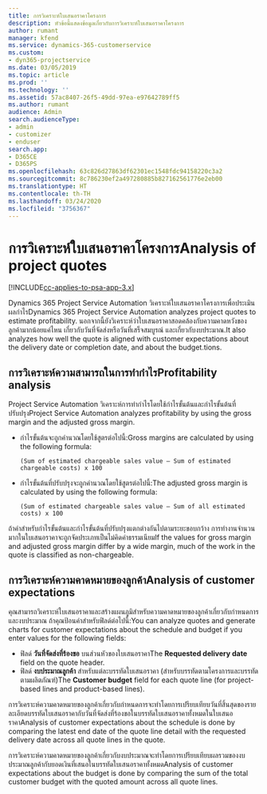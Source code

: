 ```yaml
---
title: การวิเคราะห์ใบเสนอราคาโครงการ
description: หัวข้อนี้แสดงข้อมูลเกี่ยวกับการวิเคราะห์ใบเสนอราคาโครงการ
author: rumant
manager: kfend
ms.service: dynamics-365-customerservice
ms.custom:
- dyn365-projectservice
ms.date: 03/05/2019
ms.topic: article
ms.prod: ''
ms.technology: ''
ms.assetid: 57ac8407-26f5-49dd-97ea-e97642789ff5
ms.author: rumant
audience: Admin
search.audienceType:
- admin
- customizer
- enduser
search.app:
- D365CE
- D365PS
ms.openlocfilehash: 63c826d27863df62301ec1548fdc94158220c3a2
ms.sourcegitcommit: 8c786230ef2a497280885b827162561776e2eb00
ms.translationtype: HT
ms.contentlocale: th-TH
ms.lasthandoff: 03/24/2020
ms.locfileid: "3756367"
---
```

# <a name="analysis-of-project-quotes"></a><span data-ttu-id="7705b-103">การวิเคราะห์ใบเสนอราคาโครงการ</span><span class="sxs-lookup"><span data-stu-id="7705b-103">Analysis of project quotes</span></span>

[!INCLUDE[cc-applies-to-psa-app-3.x](../includes/cc-applies-to-psa-app-3x.md)]

<span data-ttu-id="7705b-104">Dynamics 365 Project Service Automation วิเคราะห์ใบเสนอราคาโครงการเพื่อประเมินผลกำไร</span><span class="sxs-lookup"><span data-stu-id="7705b-104">Dynamics 365 Project Service Automation analyzes project quotes to estimate profitability.</span></span> <span data-ttu-id="7705b-105">นอกจากนี้ยังวิเคราะห์ว่าใบเสนอราคาสอดคล้องกับความคาดหวังของลูกค้ามากน้อยแค่ไหน เกี่ยวกับวันที่จัดส่งหรือวันที่เสร็จสมบูรณ์ และเกี่ยวกับงบประมาณ.</span><span class="sxs-lookup"><span data-stu-id="7705b-105">It also analyzes how well the quote is aligned with customer expectations about the delivery date or completion date, and about the budget.tions.</span></span>

## <a name="profitability-analysis"></a><span data-ttu-id="7705b-106">การวิเคราะห์ความสามารถในการทำกำไร</span><span class="sxs-lookup"><span data-stu-id="7705b-106">Profitability analysis</span></span>

<span data-ttu-id="7705b-107">Project Service Automation วิเคราะห์การทำกำไรโดยใช้กำไรขั้นต้นและกำไรขั้นต้นที่ปรับปรุง</span><span class="sxs-lookup"><span data-stu-id="7705b-107">Project Service Automation analyzes profitability by using the gross margin and the adjusted gross margin.</span></span>

- <span data-ttu-id="7705b-108">กำไรขั้นต้นจะถูกคำนวณโดยใช้สูตรต่อไปนี้:</span><span class="sxs-lookup"><span data-stu-id="7705b-108">Gross margins are calculated by using the following formula:</span></span>

  `
    (Sum of estimated chargeable sales value – Sum of estimated chargeable costs) x 100
  `
- <span data-ttu-id="7705b-109">กำไรขั้นต้นที่ปรับปรุงจะถูกคำนวณโดยใช้สูตรต่อไปนี้:</span><span class="sxs-lookup"><span data-stu-id="7705b-109">The adjusted gross margin is calculated by using the following formula:</span></span>

  `
    (Sum of estimated chargeable sales value – Sum of all estimated costs) x 100
  `

<span data-ttu-id="7705b-110">ถ้าค่าสำหรับกำไรขั้นต้นและกำไรขั้นต้นที่ปรับปรุงแตกต่างกันไปตามระยะขอบกว้าง การทำงานจำนวนมากในใบเสนอราคาจะถูกจัดประเภทเป็นไม่คิดค่าธรรมเนียม</span><span class="sxs-lookup"><span data-stu-id="7705b-110">If the values for gross margin and adjusted gross margin differ by a wide margin, much of the work in the quote is classified as non-chargeable.</span></span>

## <a name="analysis-of-customer-expectations"></a><span data-ttu-id="7705b-111">การวิเคราะห์ความคาดหมายของลูกค้า</span><span class="sxs-lookup"><span data-stu-id="7705b-111">Analysis of customer expectations</span></span>

<span data-ttu-id="7705b-112">คุณสามารถวิเคราะห์ใบเสนอราคาและสร้างแผนภูมิสำหรับความคาดหมายของลูกค้าเกี่ยวกับกำหนดการและงบประมาณ ถ้าคุณป้อนค่าสำหรับฟิลด์ต่อไปนี้:</span><span class="sxs-lookup"><span data-stu-id="7705b-112">You can analyze quotes and generate charts for customer expectations about the schedule and budget if you enter values for the following fields:</span></span>

- <span data-ttu-id="7705b-113">ฟิลด์ **วันที่จัดส่งที่ร้องขอ** บนส่วนหัวของใบเสนอราคา</span><span class="sxs-lookup"><span data-stu-id="7705b-113">The **Requested delivery date** field on the quote header.</span></span>
- <span data-ttu-id="7705b-114">ฟิลด์ **งบประมาณลูกค้า** สำหรับแต่ละบรรทัดใบเสนอราคา (สำหรับบรรทัดตามโครงการและบรรทัดตามผลิตภัณฑ์)</span><span class="sxs-lookup"><span data-stu-id="7705b-114">The **Customer budget** field for each quote line (for project-based lines and product-based lines).</span></span>

<span data-ttu-id="7705b-115">การวิเคราะห์ความคาดหมายของลูกค้าเกี่ยวกับกำหนดการจะทำโดยการเปรียบเทียบวันที่สิ้นสุดของรายละเอียดบรรทัดใบเสนอราคากับวันที่จัดส่งที่ร้องขอในบรรทัดใบเสนอราคาทั้งหมดในใบเสนอราคา</span><span class="sxs-lookup"><span data-stu-id="7705b-115">Analysis of customer expectations about the schedule is done by comparing the latest end date of the quote line detail with the requested delivery date across all quote lines in the quote.</span></span>

<span data-ttu-id="7705b-116">การวิเคราะห์ความคาดหมายของลูกค้าเกี่ยวกับงบประมาณจะทำโดยการเปรียบเทียบผลรวมของงบประมาณลูกค้ากับยอดเงินที่เสนอในบรรทัดใบเสนอราคาทั้งหมด</span><span class="sxs-lookup"><span data-stu-id="7705b-116">Analysis of customer expectations about the budget is done by comparing the sum of the total customer budget with the quoted amount across all quote lines.</span></span>
